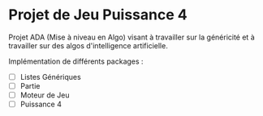 # Projet de Jeu Puissance 4 #

Projet ADA (Mise à niveau en Algo) visant à travailler sur la généricité et à travailler sur des algos d'intelligence artificielle.

Implémentation de différents packages :

 - [ ] Listes Génériques
 - [ ] Partie
 - [ ] Moteur de Jeu
 - [ ] Puissance 4

